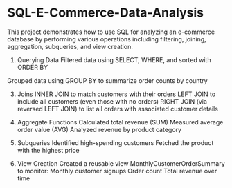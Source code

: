 # SQL-E-Commerce-Data-Analysis
This project demonstrates how to use SQL for analyzing an e-commerce database by performing various operations including filtering, joining, aggregation, subqueries, and view creation.

1. Querying Data
Filtered data using SELECT, WHERE, and sorted with ORDER BY

Grouped data using GROUP BY to summarize order counts by country

3. Joins
INNER JOIN to match customers with their orders
LEFT JOIN to include all customers (even those with no orders)
RIGHT JOIN (via reversed LEFT JOIN) to list all orders with associated customer details

3. Aggregate Functions
Calculated total revenue (SUM)
Measured average order value (AVG)
Analyzed revenue by product category

4. Subqueries
Identified high-spending customers
Fetched the product with the highest price

6. View Creation
Created a reusable view MonthlyCustomerOrderSummary to monitor:
Monthly customer signups
Order count
Total revenue over time
